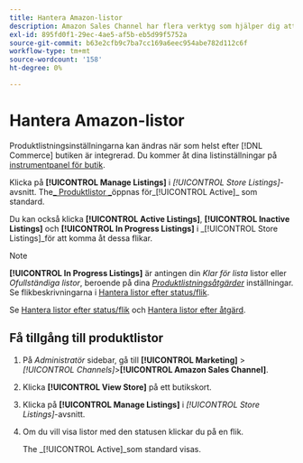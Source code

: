 ```yaml
---
title: Hantera Amazon-listor
description: Amazon Sales Channel har flera verktyg som hjälper dig att hantera dina Amazon-listor från Commerce Admin.
exl-id: 895fd0f1-29ec-4ae5-af5b-eb5d99f5752a
source-git-commit: b63e2cfb9c7ba7cc169a6eec954abe782d112c6f
workflow-type: tm+mt
source-wordcount: '158'
ht-degree: 0%

---
```


# Hantera Amazon-listor

Produktlistningsinställningarna kan ändras när som helst efter [!DNL Commerce] butiken är integrerad. Du kommer åt dina listinställningar på [instrumentpanel för butik](./amazon-store-dashboard.md).

Klicka på **[!UICONTROL Manage Listings]** i _[!UICONTROL Store Listings]_-avsnitt. The[_ Produktlistor _](./managing-listings-by-tab.md)öppnas för_[!UICONTROL Active]_ som standard.

Du kan också klicka **[!UICONTROL Active Listings]**, **[!UICONTROL Inactive Listings]** och **[!UICONTROL In Progress Listings]** i _[!UICONTROL Store Listings]_för att komma åt dessa flikar.

>[!NOTE]
>
>**[!UICONTROL In Progress Listings]** är antingen din _Klar för lista_ listor eller _Ofullständiga listor_, beroende på dina [_Produktlistningsåtgärder_](./product-listing-actions.md) inställningar. Se flikbeskrivningarna i [Hantera listor efter status/flik](./managing-listings-by-tab.md).

Se [Hantera listor efter status/flik](./managing-listings-by-tab.md) och [Hantera listor efter åtgärd](./managing-listings-by-action.md).

## Få tillgång till produktlistor

1. På _Administratör_ sidebar, gå till **[!UICONTROL Marketing]** > _[!UICONTROL Channels]_>**[!UICONTROL Amazon Sales Channel]**.

1. Klicka **[!UICONTROL View Store]** på ett butikskort.

1. Klicka på **[!UICONTROL Manage Listings]** i _[!UICONTROL Store Listings]_-avsnitt.

1. Om du vill visa listor med den statusen klickar du på en flik.

   The _[!UICONTROL Active]_som standard visas.
